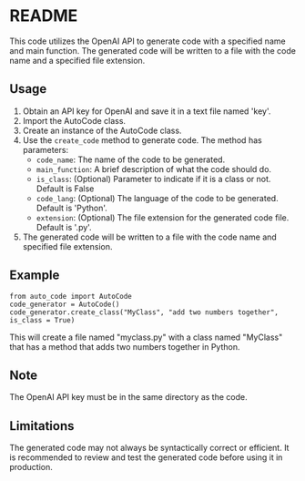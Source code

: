 README
======

This code utilizes the OpenAI API to generate code with a specified name and main function. The generated code will be written to a file with the code name and a specified file extension.

Usage
-----

1.  Obtain an API key for OpenAI and save it in a text file named 'key'.
2.  Import the AutoCode class.
3.  Create an instance of the AutoCode class.
4.  Use the `create_code` method to generate code. The method has parameters:
    *   `code_name`: The name of the code to be generated.
    *   `main_function`: A brief description of what the code should do.
    *   `is_class`: (Optional) Parameter to indicate if it is a class or not. Default is False
    *   `code_lang`: (Optional) The language of the code to be generated. Default is 'Python'.
    *   `extension`: (Optional) The file extension for the generated code file. Default is '.py'.
5.  The generated code will be written to a file with the code name and specified file extension.

Example
-------

```
from auto_code import AutoCode
code_generator = AutoCode()
code_generator.create_class("MyClass", "add two numbers together", is_class = True)
```

This will create a file named "myclass.py" with a class named "MyClass" that has a method that adds two numbers together in Python.

Note
----

The OpenAI API key must be in the same directory as the code.

Limitations
-----------

The generated code may not always be syntactically correct or efficient. It is recommended to review and test the generated code before using it in production.